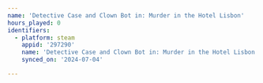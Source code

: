 ```yaml
---
name: 'Detective Case and Clown Bot in: Murder in the Hotel Lisbon'
hours_played: 0
identifiers:
  - platform: steam
    appid: '297290'
    name: 'Detective Case and Clown Bot in: Murder in the Hotel Lisbon'
    synced_on: '2024-07-04'

---
```

